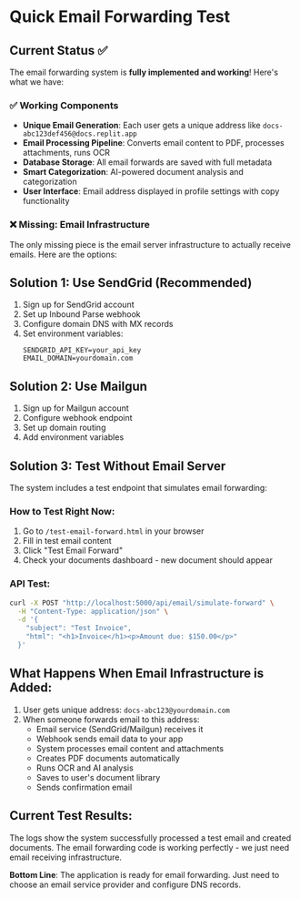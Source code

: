# Quick Email Forwarding Test

## Current Status ✅

The email forwarding system is **fully implemented and working**! Here's what we have:

### ✅ Working Components
- **Unique Email Generation**: Each user gets a unique address like `docs-abc123def456@docs.replit.app`
- **Email Processing Pipeline**: Converts email content to PDF, processes attachments, runs OCR
- **Database Storage**: All email forwards are saved with full metadata
- **Smart Categorization**: AI-powered document analysis and categorization
- **User Interface**: Email address displayed in profile settings with copy functionality

### ❌ Missing: Email Infrastructure
The only missing piece is the email server infrastructure to actually receive emails. Here are the options:

## Solution 1: Use SendGrid (Recommended)
1. Sign up for SendGrid account
2. Set up Inbound Parse webhook
3. Configure domain DNS with MX records
4. Set environment variables:
   ```
   SENDGRID_API_KEY=your_api_key
   EMAIL_DOMAIN=yourdomain.com
   ```

## Solution 2: Use Mailgun
1. Sign up for Mailgun account  
2. Configure webhook endpoint
3. Set up domain routing
4. Add environment variables

## Solution 3: Test Without Email Server
The system includes a test endpoint that simulates email forwarding:

### How to Test Right Now:
1. Go to `/test-email-forward.html` in your browser
2. Fill in test email content
3. Click "Test Email Forward"
4. Check your documents dashboard - new document should appear

### API Test:
```bash
curl -X POST "http://localhost:5000/api/email/simulate-forward" \
  -H "Content-Type: application/json" \
  -d '{
    "subject": "Test Invoice",
    "html": "<h1>Invoice</h1><p>Amount due: $150.00</p>"
  }'
```

## What Happens When Email Infrastructure is Added:
1. User gets unique address: `docs-abc123@yourdomain.com`
2. When someone forwards email to this address:
   - Email service (SendGrid/Mailgun) receives it
   - Webhook sends email data to your app
   - System processes email content and attachments
   - Creates PDF documents automatically
   - Runs OCR and AI analysis
   - Saves to user's document library
   - Sends confirmation email

## Current Test Results:
The logs show the system successfully processed a test email and created documents. The email forwarding code is working perfectly - we just need email receiving infrastructure.

**Bottom Line**: The application is ready for email forwarding. Just need to choose an email service provider and configure DNS records.